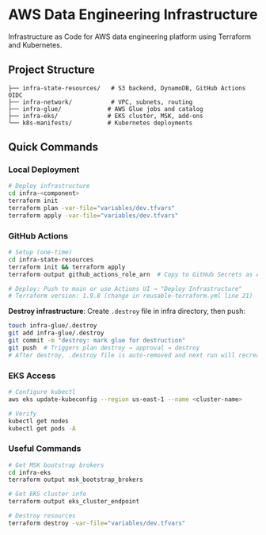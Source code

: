 # AWS Data Engineering Infrastructure

Infrastructure as Code for AWS data engineering platform using Terraform and Kubernetes.

## Project Structure

```
├── infra-state-resources/   # S3 backend, DynamoDB, GitHub Actions OIDC
├── infra-network/           # VPC, subnets, routing
├── infra-glue/             # AWS Glue jobs and catalog
├── infra-eks/              # EKS cluster, MSK, add-ons
└── k8s-manifests/          # Kubernetes deployments
```

## Quick Commands

### Local Deployment
```bash
# Deploy infrastructure
cd infra-<component>
terraform init
terraform plan -var-file="variables/dev.tfvars"
terraform apply -var-file="variables/dev.tfvars"
```

### GitHub Actions
```bash
# Setup (one-time)
cd infra-state-resources
terraform init && terraform apply
terraform output github_actions_role_arn  # Copy to GitHub Secrets as AWS_ROLE_ARN

# Deploy: Push to main or use Actions UI → "Deploy Infrastructure"
# Terraform version: 1.9.8 (change in reusable-terraform.yml line 21)
```

**Destroy infrastructure**: Create `.destroy` file in infra directory, then push:
```bash
touch infra-glue/.destroy
git add infra-glue/.destroy
git commit -m "destroy: mark glue for destruction"
git push  # Triggers plan destroy → approval → destroy
# After destroy, .destroy file is auto-removed and next run will recreate
```

### EKS Access
```bash
# Configure kubectl
aws eks update-kubeconfig --region us-east-1 --name <cluster-name>

# Verify
kubectl get nodes
kubectl get pods -A
```

### Useful Commands
```bash
# Get MSK bootstrap brokers
cd infra-eks
terraform output msk_bootstrap_brokers

# Get EKS cluster info
terraform output eks_cluster_endpoint

# Destroy resources
terraform destroy -var-file="variables/dev.tfvars"
```
